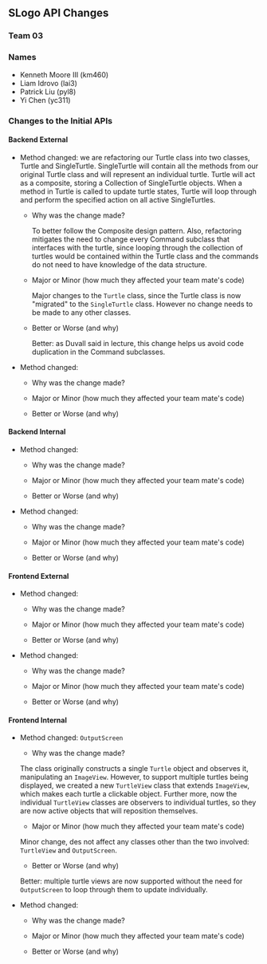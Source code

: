 ## SLogo API Changes
### Team 03
### Names
- Kenneth Moore III (km460)
- Liam Idrovo (lai3)
- Patrick Liu (pyl8)
- Yi Chen (yc311)


### Changes to the Initial APIs

#### Backend External

* Method changed: we are refactoring our Turtle class into two classes, Turtle and SingleTurtle. SingleTurtle will contain all the methods from our original Turtle class and will represent an individual turtle. Turtle will act as a composite, storing a Collection of SingleTurtle objects. When a method in Turtle is called to update turtle states, Turtle will loop through and perform the specified action on all active SingleTurtles.

    * Why was the change made?
      
      To better follow the Composite design pattern. Also, refactoring mitigates the need to change every Command subclass that interfaces with the turtle, since looping through the collection of turtles would be contained within the Turtle class and the commands do not need to have knowledge of the data structure.

    * Major or Minor (how much they affected your team mate's code)
      
      Major changes to the `Turtle` class, since the Turtle class is now "migrated" to the `SingleTurtle` class. However no change needs to be made to any other classes. 

    * Better or Worse (and why)
      
      Better: as Duvall said in lecture, this change helps us avoid code duplication in the Command subclasses.

* Method changed:

    * Why was the change made?

    * Major or Minor (how much they affected your team mate's code)

    * Better or Worse (and why)


#### Backend Internal

* Method changed:

    * Why was the change made?

    * Major or Minor (how much they affected your team mate's code)

    * Better or Worse (and why)


* Method changed:

    * Why was the change made?

    * Major or Minor (how much they affected your team mate's code)

    * Better or Worse (and why)


#### Frontend External

* Method changed:

    * Why was the change made?

    * Major or Minor (how much they affected your team mate's code)

    * Better or Worse (and why)


* Method changed:

    * Why was the change made?

    * Major or Minor (how much they affected your team mate's code)

    * Better or Worse (and why)


#### Frontend Internal

* Method changed: `OutputScreen`

    * Why was the change made?
  
    The class originally constructs a single `Turtle` object and observes it, manipulating an `ImageView`. However, to support multiple turtles being displayed, we created a new `TurtleView` class that extends `ImageView`, which makes each turtle a clickable object. Further more, now the individual `TurtleView` classes are observers to individual turtles, so they are now active objects that will reposition themselves. 

    * Major or Minor (how much they affected your team mate's code)
  
  Minor change, des not affect any classes other than the two involved: `TurtleView` and `OutputScreen`. 

    * Better or Worse (and why)
  
  Better: multiple turtle views are now supported without the need for `OutputScreen` to loop through them to update individually. 


* Method changed:

    * Why was the change made?

    * Major or Minor (how much they affected your team mate's code)

    * Better or Worse (and why)

